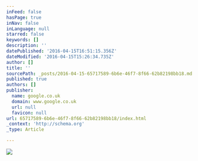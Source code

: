 ```yaml
---
inFeed: false
hasPage: true
inNav: false
inLanguage: null
starred: false
keywords: []
description: ''
datePublished: '2016-04-15T16:51:15.356Z'
dateModified: '2016-04-15T15:26:34.735Z'
author: []
title: ''
sourcePath: _posts/2016-04-15-65717589-6b6e-46f7-8f66-62b82198bb18.md
published: true
authors: []
publisher:
  name: google.co.uk
  domain: www.google.co.uk
  url: null
  favicon: null
url: 65717589-6b6e-46f7-8f66-62b82198bb18/index.html
_context: 'http://schema.org'
_type: Article

---
```

![](http://static.boredpanda.com/blog/wp-content/uploads/2015/02/pronounce-wrong-city-name-travel-thillophilia-abhisek-das-20.jpg)